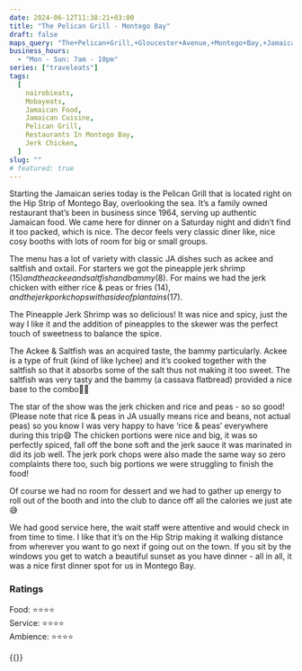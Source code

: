 ```yaml
---
date: 2024-06-12T11:38:21+03:00
title: "The Pelican Grill - Montego Bay"
draft: false
maps_query: "The+Pelican+Grill,+Gloucester+Avenue,+Montego+Bay,+Jamaica"
business_hours:
  - "Mon - Sun: 7am - 10pm"
series: ["traveleats"]
tags:
  [
    nairobieats,
    Mobayeats,
    Jamaican Food,
    Jamaican Cuisine,
    Pelican Grill,
    Restaurants In Montego Bay,
    Jerk Chicken,
  ]
slug: ""
# featured: true
---
```


Starting the Jamaican series today is the Pelican Grill that is located right on the Hip Strip of Montego Bay, overlooking the sea. It’s a family owned restaurant that’s been in business since 1964, serving up authentic Jamaican food. We came here for dinner on a Saturday night and didn’t find it too packed, which is nice. The decor feels very classic diner like, nice cosy booths with lots of room for big or small groups.

The menu has a lot of variety with classic JA dishes such as ackee and saltfish and oxtail. For starters we got the pineapple jerk shrimp ($15) and the ackee and saltfish and bammy ($8). For mains we had the jerk chicken with either rice & peas or fries ($14), and the jerk pork chops with a side of plantains ($17).

The Pineapple Jerk Shrimp was so delicious! It was nice and spicy, just the way I like it and the addition of pineapples to the skewer was the perfect touch of sweetness to balance the spice.

The Ackee & Saltfish was an acquired taste, the bammy particularly. Ackee is a type of fruit (kind of like lychee) and it’s cooked together with the saltfish so that it absorbs some of the salt thus not making it too sweet. The saltfish was very tasty and the bammy (a cassava flatbread) provided a nice base to the combo👌🏾

The star of the show was the jerk chicken and rice and peas - so so good! (Please note that rice & peas in JA usually means rice and beans, not actual peas) so you know I was very happy to have ‘rice & peas’ everywhere during this trip😄 The chicken portions were nice and big, it was so perfectly spiced, fall off the bone soft and the jerk sauce it was marinated in did its job well. The jerk pork chops were also made the same way so zero complaints there too, such big portions we were struggling to finish the food!

Of course we had no room for dessert and we had to gather up energy to roll out of the booth and into the club to dance off all the calories we just ate😅

We had good service here, the wait staff were attentive and would check in from time to time. I like that it’s on the Hip Strip making it walking distance from wherever you want to go next if going out on the town. If you sit by the windows you get to watch a beautiful sunset as you have dinner - all in all, it was a nice first dinner spot for us in Montego Bay.

### Ratings

Food: ⭐️⭐️⭐️⭐️<br>
Service: ⭐️⭐️⭐️⭐️<br>
Ambience: ⭐️⭐️⭐️⭐️<br>

{{<remote-image-gallery key="pelican-grill">}}
